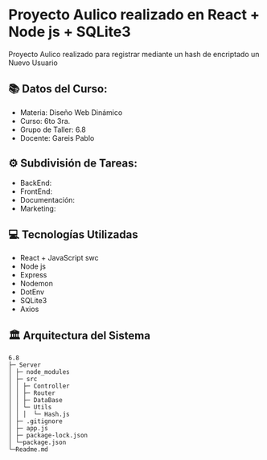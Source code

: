 # Proyecto Aulico realizado en React + Node js + SQLite3

Proyecto Aulico realizado para registrar mediante un hash de encriptado un Nuevo Usuario

## 📚 Datos del Curso:

- Materia: Diseño Web Dinámico
- Curso: 6to 3ra.
- Grupo de Taller: 6.8
- Docente: Gareis Pablo

## ⚙ Subdivisión de Tareas:
- BackEnd:
- FrontEnd:
- Documentación: 
- Marketing: 

## 💻 Tecnologías Utilizadas
- React + JavaScript swc
- Node js
- Express
- Nodemon
- DotEnv
- SQLite3
- Axios

## 🏛 Arquitectura del Sistema
```
6.8
├─ Server
│ ├─ node_modules
│ ├─ src
│ │ ├─ Controller
│ │ ├─ Router
│ │ ├─ DataBase
│ │ └─ Utils
│ │ │  └─ Hash.js
│ ├─ .gitignore
│ ├─ app.js
│ ├─ package-lock.json
│ └─package.json
└─Readme.md
```
